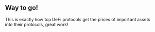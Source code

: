 ## Way to go! <emoji id="100"/>

This is exactly how top DeFi protocols get the prices of important assets into their protocols, great work!